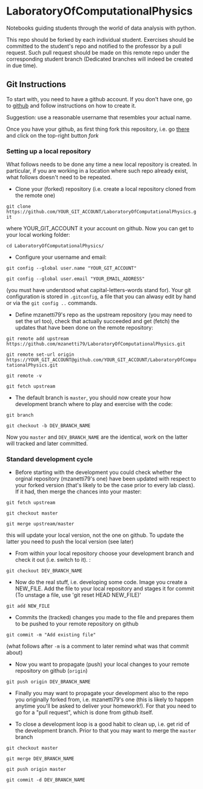 # LaboratoryOfComputationalPhysics

Notebooks guiding students through the world of data analysis with python.

This repo should be forked by each individual student. Exercises should be committed to the student's repo and notified to the professor by a pull request.
Such pull request should be made on this remote repo under the corresponding student branch (Dedicated branches will indeed be created in due time).

## Git Instructions

To start with, you need to have a github account. If you don't have one, go to [github](github.com) and follow instructions on how to create it.

Suggestion: use a reasonable username that resembles your actual name.  

Once you have your github, as first thing fork this repository, i.e. go [there](https://github.com/mzanetti79/LaboratoryOfComputationalPhysics) and click on the top-right button *fork*

### Setting up a local repository

What follows needs to be done any time a new local repository is created.
In particular, if you are working in a location where such repo already exist, what follows doesn't need to be repeated.
  * Clone your (forked) repository (i.e. create a local repository cloned from the remote one)

`git clone https://github.com/YOUR_GIT_ACCOUNT/LaboratoryOfComputationalPhysics.git`

 where YOUR_GIT_ACCOUNT it your account on github. Now you can get to your local working folder:

 `cd LaboratoryOfComputationalPhysics/`

   * Configure your username and email:

`git config --global user.name "YOUR_GIT_ACCOUNT"`

`git config --global user.email "YOUR_EMAIL_ADDRESS"`

(you must have understood what capital-letters-words stand for). Your git configuration is stored in `.gitconfig`, a file that you can alwasy edit by hand or via the `git config ..` commands.

* Define mzanetti79's repo as the upstream repository (you may need to set the url too), check that actually succeeded and get (fetch) the updates that have been done on the remote repository:

`git remote add upstream https://github.com/mzanetti79/LaboratoryOfComputationalPhysics.git`

`git remote set-url origin https://YOUR_GIT_ACCOUNT@github.com/YOUR_GIT_ACCOUNT/LaboratoryOfComputationalPhysics.git`

`git remote -v`

`git fetch upstream`

  * The default branch is `master`, you should now create your how development branch where to play and exercise with the code:

`git branch`

`git checkout -b DEV_BRANCH_NAME`

Now you `master` and `DEV_BRANCH_NAME` are the identical, work on the latter will tracked and later committed.


### Standard development cycle

  * Before starting with the development you could check whether the orginal repository (mzanetti79's one) have been updated with respect to your forked version (that's likely to be the case prior to every lab class). If it had, then merge the chances into your master:

  `git fetch upstream`

  `git checkout master`

  `git merge upstream/master`

this will update your local version, not the one on github. To update the latter you need to push the local version (see later)

  * From within your local repository choose your development branch and check it out (i.e. switch to it). :

`git checkout DEV_BRANCH_NAME`

  * Now do the real stuff, i.e. developing some code. Image you create a NEW_FILE. Add the file to your local repository and stages it for commit (To unstage a file, use 'git reset HEAD NEW_FILE)'

`git add NEW_FILE`

  * Commits the (tracked) changes you made to the file and prepares them to be pushed to your remote repository on github

`git commit -m "Add existing file"`

(what follows after `-m` is a comment to later remind what was that commit about)

 * Now you want to propagate (push) your local changes to your remote repository on github (`origin`)

 `git push origin DEV_BRANCH_NAME`

 * Finally you may want to propagate your development also to the repo you originally forked from, i.e. mzanetti79's one (this is likely to happen anytime you'll be asked to deliver your homework!). For that you need to go for a "pull request", which is done from github itself.

 * To close a development loop is a good habit to clean up, i.e. get rid of the development branch. Prior to that you may want to merge the `master` branch

 `git checkout master`

 `git merge DEV_BRANCH_NAME`  

 `git push origin master`

 `git commit -d DEV_BRANCH_NAME`
